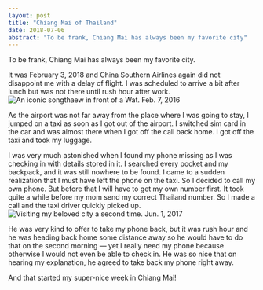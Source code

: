 ```yaml
---
layout: post
title: "Chiang Mai of Thailand"
date: 2018-07-06
abstract: "To be frank, Chiang Mai has always been my favorite city"
---
```


To be frank, Chiang Mai has always been my favorite city.

It was February 3, 2018 and China Southern Airlines again did not
disappoint me with a delay of flight. I was scheduled to arrive a bit
after lunch but was not there until rush hour after work.![An iconic
songthaew in front of a Wat. Feb. 7,
2016](https://user-images.githubusercontent.com/7418648/56807279-478d4f80-6826-11e9-8dfc-d1a09d40773b.jpg)

As the airport was not far away from the place where I was going to
stay, I jumped on a taxi as soon as I got out of the airport. I switched
sim card in the car and was almost there when I got off the call back
home. I got off the taxi and took my luggage.

I was very much astonished when I found my phone missing as I was
checking in with details stored in it. I searched every pocket and my
backpack, and it was still nowhere to be found. I came to a sudden
realization that I must have left the phone on the taxi. So I decided to
call my own phone. But before that I will have to get my own number
first. It took quite a while before my mom send my correct Thailand
number. So I made a call and the taxi driver quickly picked
up.![Visiting my beloved city a second time. Jun. 1,
2017](https://user-images.githubusercontent.com/7418648/56807278-478d4f80-6826-11e9-89a8-e0b06852b608.jpg)

He was very kind to offer to take my phone back, but it was rush hour
and he was heading back home some distance away so he would have to do
that on the second morning — yet I really need my phone because
otherwise I would not even be able to check in. He was so nice that on
hearing my explanation, he agreed to take back my phone right away.

And that started my super-nice week in Chiang Mai!
